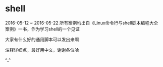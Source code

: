 # shell
2016-05-12 ~ 2016-05-22
所有案例均出自《Linux命令行与shell脚本编程大全案例》一书，作为学习shell的一个见证

大家有什么好的通用脚本可以发出来啊

注释详细点，最好用中文，谢谢各位哈

^_^
